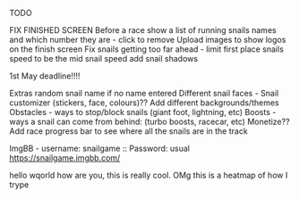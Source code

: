 TODO

FIX FINISHED SCREEN
Before a race show a list of running snails names and which number they are - click to remove
Upload images to show logos on the finish screen
Fix snails getting too far ahead - limit first place snails speed to be the mid snail speed
add snail shadows

1st May deadline!!!!


Extras
random snail name if no name entered
Different snail faces - Snail customizer (stickers, face, colours)??
Add different backgrounds/themes
Obstacles - ways to stop/block snails (giant foot, lightning, etc)
Boosts - ways a snail can come from behind: (turbo boosts, racecar, etc)
Monetize??
Add race progress bar to see where all the snails are in the track



ImgBB - username: snailgame :: Password: usual
https://snailgame.imgbb.com/

hello wqorld how are you, this is really cool. OMg this is a heatmap of how I trype